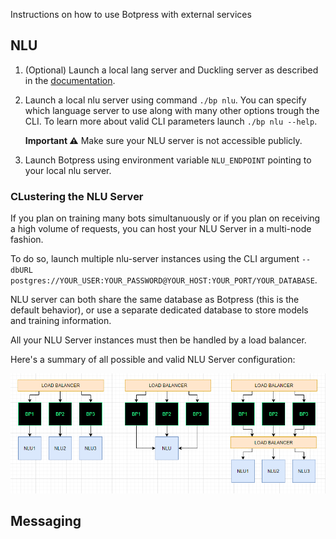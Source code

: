 Instructions on how to use Botpress with external services

## NLU

1. (Optional) Launch a local lang server and Duckling server as described in the [documentation](https://botpress.com/docs/infrastructure/hosting#language-server).
2. Launch a local nlu server using command `./bp nlu`. You can specify which language server to use along with many other options trough the CLI. To learn more about valid CLI parameters launch `./bp nlu --help`.

   **Important ⚠️** Make sure your NLU server is not accessible publicly.

3. Launch Botpress using environment variable `NLU_ENDPOINT` pointing to your local nlu server.

### CLustering the NLU Server

If you plan on training many bots simultanuously or if you plan on receiving a high volume of requests, you can host your NLU Server in a multi-node fashion.

To do so, launch multiple nlu-server instances using the CLI argument `--dbURL postgres://YOUR_USER:YOUR_PASSWORD@YOUR_HOST:YOUR_PORT/YOUR_DATABASE`.

NLU server can both share the same database as Botpress (this is the default behavior), or use a separate dedicated database to store models and training information.

All your NLU Server instances must then be handled by a load balancer.

Here's a summary of all possible and valid NLU Server configuration:

<img src="./nlu-server-setup.png"/>

## Messaging
